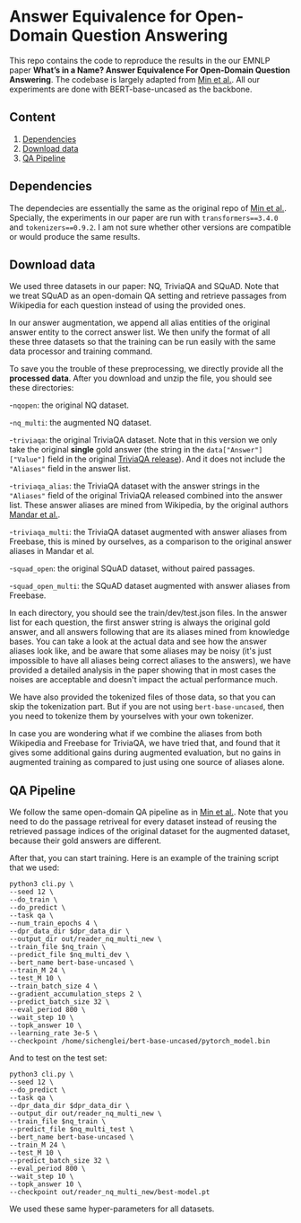# Answer Equivalence for Open-Domain Question Answering

This repo contains the code to reproduce the results in the our EMNLP paper <b>What’s in a Name? Answer Equivalence For Open-Domain Question Answering</b>. The codebase is largely adapted from [Min et al.](https://github.com/shmsw25/AmbigQA/tree/master/codes). All our experiments are done with BERT-base-uncased as the backbone. 


## Content
1. [Dependencies](#Dependencies)
2. [Download data](#download-data)
3. [QA Pipeline](#qa-pipeline)

## Dependencies

The dependecies are essentially the same as the original repo of [Min et al.](https://github.com/shmsw25/AmbigQA/tree/master/codes). Specially, the experiments in our paper are run with `transformers==3.4.0` and `tokenizers==0.9.2`. I am not sure whether other versions are compatible or would produce the same results. 

## Download data
We used three datasets in our paper: NQ, TriviaQA and SQuAD. Note that we treat SQuAD as an open-domain QA setting and retrieve passages from Wikipedia for each question instead of using the provided ones. 

In our answer augmentation, we append all alias entities of the original answer entity to the correct answer list. We then unify the format of all these three datasets so that the training can be run easily with the same data processor and training command. 

To save you the trouble of these preprocessing, we directly provide all the <b>processed data</b>. After you download and unzip the file, you should see these directories:

-`nqopen`: the original NQ dataset. 

-`nq_multi`: the augmented NQ dataset.

-`triviaqa`: the original TriviaQA dataset. Note that in this version we only take the original <b>single</b> gold answer (the string in the `data["Answer"]["Value"]` field in the original [TriviaQA release](https://github.com/mandarjoshi90/triviaqa/blob/master/samples/triviaqa_sample.json)). And it does not include the `"Aliases"` field in the answer list. 

-`triviaqa_alias`: the TriviaQA dataset with the answer strings in the `"Aliases"` field of the original TriviaQA released combined into the answer list. These answer aliases are mined from Wikipedia, by the original authors [Mandar et al.](https://github.com/mandarjoshi90/triviaqa).

-`triviaqa_multi`: the TriviaQA dataset augmented with answer aliases from Freebase, this is mined by ourselves, as a comparison to the original answer aliases in Mandar et al.

-`squad_open`: the original SQuAD dataset, without paired passages.

-`squad_open_multi`: the SQuAD dataset augmented with answer aliases from Freebase.

In each directory, you should see the train/dev/test.json files. In the answer list for each question, the first answer string is always the original gold answer, and all answers following that are its aliases mined from knowledge bases. You can take a look at the actual data and see how the answer aliases look like, and be aware that some aliases may be noisy (it's just impossible to have all aliases being correct aliases to the answers), we have provided a detailed analysis in the paper showing that in most cases the noises are acceptable and doesn't impact the actual performance much. 

We have also provided the tokenized files of those data, so that you can skip the tokenization part. But if you are not using `bert-base-uncased`, then you need to tokenize them by yourselves with your own tokenizer.

In case you are wondering what if we combine the aliases from both Wikipedia and Freebase for TriviaQA, we have tried that, and found that it gives some additional gains during augmented evaluation, but no gains in augmented training as compared to just using one source of aliases alone. 


## QA Pipeline

We follow the same open-domain QA pipeline as in [Min et al.](https://github.com/shmsw25/AmbigQA/tree/master/codes). Note that you need to do the passage retriveal for every dataset instead of reusing the retrieved passage indices of the original dataset for the augmented dataset, because their gold answers are different. 

After that, you can start training. Here is an example of the training script that we used:
```
python3 cli.py \
--seed 12 \
--do_train \
--do_predict \
--task qa \
--num_train_epochs 4 \
--dpr_data_dir $dpr_data_dir \
--output_dir out/reader_nq_multi_new \
--train_file $nq_train \
--predict_file $nq_multi_dev \
--bert_name bert-base-uncased \
--train_M 24 \
--test_M 10 \
--train_batch_size 4 \
--gradient_accumulation_steps 2 \
--predict_batch_size 32 \
--eval_period 800 \
--wait_step 10 \
--topk_answer 10 \
--learning_rate 3e-5 \
--checkpoint /home/sichenglei/bert-base-uncased/pytorch_model.bin
```

And to test on the test set:
```
python3 cli.py \
--seed 12 \
--do_predict \
--task qa \
--dpr_data_dir $dpr_data_dir \
--output_dir out/reader_nq_multi_new \
--train_file $nq_train \
--predict_file $nq_multi_test \
--bert_name bert-base-uncased \
--train_M 24 \
--test_M 10 \
--predict_batch_size 32 \
--eval_period 800 \
--wait_step 10 \
--topk_answer 10 \
--checkpoint out/reader_nq_multi_new/best-model.pt
```

We used these same hyper-parameters for all datasets. 
